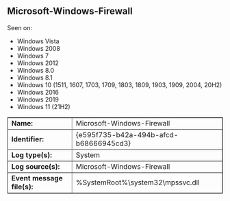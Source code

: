## Microsoft-Windows-Firewall

Seen on:
* Windows Vista
* Windows 2008
* Windows 7
* Windows 2012
* Windows 8.0
* Windows 8.1
* Windows 10 (1511, 1607, 1703, 1709, 1803, 1809, 1903, 1909, 2004, 20H2)
* Windows 2016
* Windows 2019
* Windows 11 (21H2)

<table border="1" class="docutils">
  <tbody>
    <tr>
      <td><b>Name:</b></td>
      <td>Microsoft-Windows-Firewall</td>
    </tr>
    <tr>
      <td><b>Identifier:</b></td>
      <td>{e595f735-b42a-494b-afcd-b68666945cd3}</td>
    </tr>
    <tr>
      <td><b>Log type(s):</b></td>
      <td>System</td>
    </tr>
    <tr>
      <td><b>Log source(s):</b></td>
      <td>Microsoft-Windows-Firewall</td>
    </tr>
    <tr>
      <td><b>Event message file(s):</b></td>
      <td>%SystemRoot%\system32\mpssvc.dll</td>
    </tr>
  </tbody>
</table>

&nbsp;

